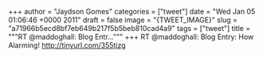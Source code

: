 
+++
author = "Jaydson Gomes"
categories = ["tweet"]
date = "Wed Jan 05 01:06:46 +0000 2011"
draft = false
image = "{TWEET_IMAGE}"
slug = "a71966b5ecd8bf7eb649b217f5b5beb810cad4a9"
tags = ["tweet"]
title = """RT @maddoghall: Blog Entr..."""
+++
RT @maddoghall: Blog Entry: How Alarming! http://tinyurl.com/355tjzg
